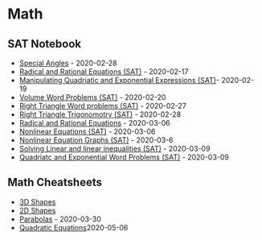 # Math

## SAT Notebook

- [Special Angles](special_angles.md) - 2020-02-28
- [Radical and Rational Equations (SAT)](radical_rational_equations-sat.md) - 2020-02-17
- [Manipulating Quadriatic and Exponential Expressions (SAT)](manipulating_quadriatc_exponential-sat.md)- 2020-02-19
- [Volume Word Problems (SAT)](volume_word_problems-sat.md) - 2020-02-20
- [Right Triangle Word problems (SAT)](right_triangle_word_problems-sat.md) - 2020-02-27
- [Right Triangle Trigonomotry (SAT)](right_triangle_trigonomtry-sat.md) - 2020-02-28
- [Radical and Rational Equations](radical_and_rational_equations-sat.md) - 2020-03-06
- [Nonlinear Equations (SAT)](nonlinear_equations-sat.md) - 2020-03-06
- [Nonlinear Equation Graphs (SAT)](nonlinear_equation_graphs-sat.md) - 2020-03-6
- [Solving Linear and linear inequalities (SAT)](solving_linear_equations_and_linear_inequalities-sat.md) - 2020-03-09
- [Quadriatc and Exponential Word Problems (SAT)](quadriatic_and_exponential_word_problems-sat.md) - 2020-03-09

## Math Cheatsheets

- [3D Shapes](shapes.md)
- [2D Shapes](2d_shapes.md)
- [Parabolas](parabola.md) - 2020-03-30
- [Quadratic Equations](quadratic_cheats.md)2020-05-06
